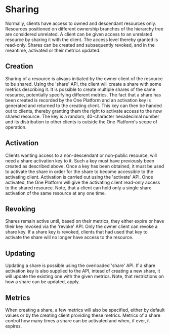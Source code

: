 Sharing
=======

Normally, clients have access to owned and descendant resources only.
Resources positioned on different ownership branches of the hierarchy
tree are considered unrelated. A client can be given access to an
unrelated resource by sharing it with the client. The access level
thereby granted is read-only. Shares can be created and subsequently
revoked, and in the meantime, activated or their metrics updated.

Creation
--------

Sharing of a resource is always initiated by the owner client of the
resource to be shared. Using the 'share' API, the client will create a
share with some metrics describing it. It is possible to create multiple
shares of the same resource, potentially specifying different metrics.
The fact that a share has been created is recorded by the One Platform
and an activation key is generated and returned to the creating client.
This key can then be handed out to clients, thereby granting them the
right to activate access to the now shared resource. The key is a
random, 40-character hexadecimal number and its distribution to other
clients is outside the One Platform's scope of operation.

Activation
----------

Clients wanting access to a non-descendant or non-public resource, will
need a share activation key to it. Such a key must have previously been
created as described above. Once a key has been obtained, it must be
used to activate the share in order for the share to become accessible
to the activating client. Activation is carried out using the 'activate'
API. Once activated, the One Platform will give the activating client
read-only access to the shared resource. Note, that a client can hold
only a single share activation of the same resource at any one time.

Revoking
--------

Shares remain active until, based on their metrics, they either expire
or have their key revoked via the 'revoke' API. Only the owner client
can revoke a share key. If a share key is revoked, clients that had used
that key to activate the share will no longer have access to the
resource.

Updating
--------

Updating a share is possible using the overloaded 'share' API. If a
share activation key is also supplied to the API, intead of creating a
new share, it will update the existing one with the given metrics. Note,
that restrictions on how a share can be updated, apply.

Metrics
-------

When creating a share, a few metrics will also be specified, either by
default values or by the creating client providing these metrics.
Metrics of a share control how many times a share can be activated and
when, if ever, it expires.
